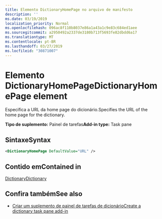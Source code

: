 ```yaml
---
title: Elemento DictionaryHomePage no arquivo de manifesto
description: ''
ms.date: 03/19/2019
localization_priority: Normal
ms.openlocfilehash: 096ac8f110b8037e86a1a43a1c9e83c684ed1aee
ms.sourcegitcommit: a2950492a2337de3180b713f5693fe82dbdd6a17
ms.translationtype: MT
ms.contentlocale: pt-BR
ms.lasthandoff: 03/27/2019
ms.locfileid: "30871007"
---
```

# <a name="dictionaryhomepage-element"></a><span data-ttu-id="384a9-102">Elemento DictionaryHomePage</span><span class="sxs-lookup"><span data-stu-id="384a9-102">DictionaryHomePage element</span></span>

<span data-ttu-id="384a9-103">Especifica a URL da home page do dicionário.</span><span class="sxs-lookup"><span data-stu-id="384a9-103">Specifies the URL of the home page for the dictionary.</span></span>

<span data-ttu-id="384a9-104">**Tipo de suplemento:** Painel de tarefas</span><span class="sxs-lookup"><span data-stu-id="384a9-104">**Add-in type:** Task pane</span></span>

## <a name="syntax"></a><span data-ttu-id="384a9-105">Sintaxe</span><span class="sxs-lookup"><span data-stu-id="384a9-105">Syntax</span></span>

```XML
<DictionaryHomePage DefaultValue="URL" />
```

## <a name="contained-in"></a><span data-ttu-id="384a9-106">Contido em</span><span class="sxs-lookup"><span data-stu-id="384a9-106">Contained in</span></span>

[<span data-ttu-id="384a9-107">Dictionary</span><span class="sxs-lookup"><span data-stu-id="384a9-107">Dictionary</span></span>](dictionary.md)

## <a name="see-also"></a><span data-ttu-id="384a9-108">Confira também</span><span class="sxs-lookup"><span data-stu-id="384a9-108">See also</span></span>

- [<span data-ttu-id="384a9-109">Criar um suplemento de painel de tarefas de dicionário</span><span class="sxs-lookup"><span data-stu-id="384a9-109">Create a dictionary task pane add-in</span></span>](/office/dev/add-ins/word/dictionary-task-pane-add-ins)
    
